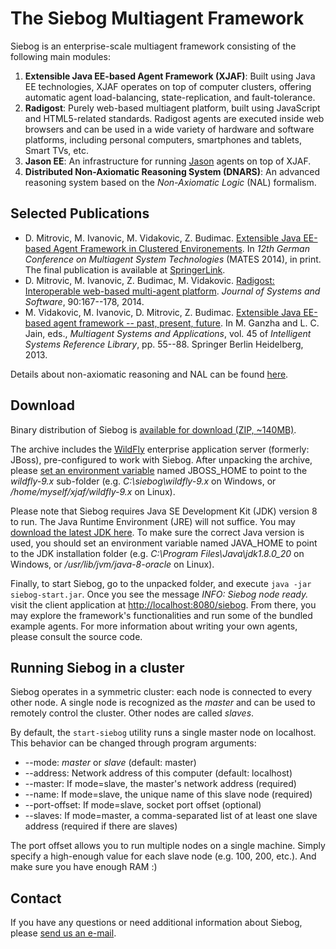 The Siebog Multiagent Framework
======

Siebog is an enterprise-scale multiagent framework consisting of the following main modules:

 1. **Extensible Java EE-based Agent Framework (XJAF)**: Built using Java EE technologies, XJAF operates on top of computer clusters, offering automatic agent load-balancing, state-replication, and fault-tolerance.
 2. **Radigost**: Purely web-based multiagent platform, built using JavaScript and HTML5-related standards. Radigost agents are executed inside web browsers and can be used in a wide variety of hardware and software platforms, including personal computers, smartphones and tablets, Smart TVs, etc.
 3. **Jason EE**: An infrastructure for running [Jason](http://jason.sourceforge.net) agents on top of XJAF. 
 3. **Distributed Non-Axiomatic Reasoning System (DNARS)**: An advanced reasoning system based on the *Non-Axiomatic Logic* (NAL) formalism.
 
Selected Publications
-------

 * D. Mitrovic, M. Ivanovic, M. Vidakovic, Z. Budimac. [Extensible Java EE-based Agent Framework in Clustered Environements](http://perun.pmf.uns.ac.rs/xjaf/papers/xjaf2x.pdf). In *12th German Conference on Multiagent System Technologies* (MATES 2014), in print. The final publication is available at [SpringerLink](http://www.springer.com/computer/ai/book/978-3-319-11583-2).
 * D. Mitrovic, M. Ivanovic, Z. Budimac, M. Vidakovic. [Radigost: Interoperable web-based multi-agent platform](http://www.sciencedirect.com/science/article/pii/S0164121214000028). *Journal of Systems and Software*, 90:167--178, 2014.
 * M. Vidakovic, M. Ivanovic, D. Mitrovic, Z. Budimac. [Extensible Java EE-based agent framework -- past, present, future](http://link.springer.com/chapter/10.1007%2F978-3-642-33323-1_3). In M. Ganzha and L. C. Jain, eds., *Multiagent Systems and Applications*, vol. 45 of *Intelligent Systems Reference Library*, pp. 55--88. Springer Berlin Heidelberg, 2013.

Details about non-axiomatic reasoning and NAL can be found [here](http://www.cis.temple.edu/~pwang/papers.html).

Download
------

Binary distribution of Siebog is [available for download (ZIP, ~140MB)](http://perun.pmf.uns.ac.rs/xjaf/dist/siebog.zip).

The archive includes the [WildFly](http://wildfly.org) enterprise application server (formerly: JBoss), pre-configured to work with Siebog. After unpacking the archive, please [set an environment variable](https://www.google.com/search?q=how+to+set+environment+variables) named JBOSS\_HOME to point to the *wildfly-9.x* sub-folder (e.g. *C:\siebog\wildfly-9.x* on Windows, or */home/myself/xjaf/wildfly-9.x* on Linux).

Please note that Siebog requires Java SE Development Kit (JDK) version 8 to run. The Java Runtime Environment (JRE) will not suffice. You may [download the latest JDK here](http://www.oracle.com/technetwork/java/javase/downloads/index.html). To make sure the correct Java version is used, you should set an environment variable named JAVA\_HOME to point to the JDK installation folder
(e.g. *C:\Program Files\Java\jdk1.8.0_20* on Windows, or */usr/lib/jvm/java-8-oracle* on Linux).

Finally, to start Siebog, go to the unpacked folder, and execute `java -jar siebog-start.jar`. Once you see the message *INFO: Siebog node ready.* visit the client application at [http://localhost:8080/siebog](http://localhost:8080/siebog). From there, you may explore the framework's functionalities and run some of the bundled example agents. For more information about writing your own agents, please consult the source code.

Running Siebog in a cluster
-------

Siebog operates in a symmetric cluster: each node is connected to every other node. A single node is recognized as the *master* and can be used to remotely control the cluster. Other nodes are called *slaves*.

By default, the `start-siebog` utility runs a single master node on localhost. This behavior can be changed through program arguments:

 * --mode: *master* or *slave* (default: master)
 * --address: Network address of this computer (default: localhost)
 * --master: If mode=slave, the master's network address (required)
 * --name: If mode=slave, the unique name of this slave node (required)
 * --port-offset: If mode=slave, socket port offset (optional)
 * --slaves: If mode=master, a comma-separated list of at least one slave address (required if there are slaves)
 
The port offset allows you to run multiple nodes on a single machine. Simply specify a high-enough value for each slave node (e.g. 100, 200, etc.). And make sure you have enough RAM :)

Contact
-------

If you have any questions or need additional information about Siebog, please [send us an e-mail](mailto:dejan@dmi.uns.ac.rs).
